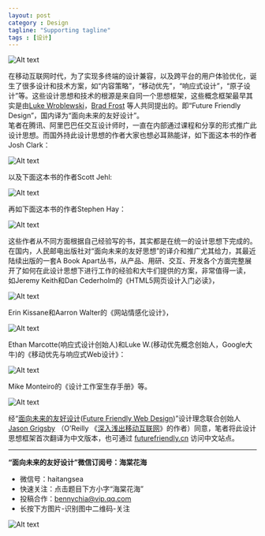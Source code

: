 ```yaml
---
layout: post
category : Design
tagline: "Supporting tagline"
tags : [设计]
---
```






![Alt text](/images/150414/logo.png)

在移动互联网时代，为了实现多终端的设计兼容，以及跨平台的用户体验优化，诞生了很多设计和技术方案，如“内容策略”，“移动优先”，“响应式设计”，“原子设计”等。这些设计思想和技术的根源是来自同一个思想框架，这些概念框架最早其实是由[Luke Wroblewski](http://www.lukew.com)，[Brad Frost](http://bradfrostweb.com/) 等人共同提出的。即“Future Friendly Design”，国内译为“面向未来的友好设计”。  
笔者在腾讯、阿里巴巴任交互设计师时，一直在内部通过课程和分享的形式推广此设计思想。而国外持此设计思想的作者大家也想必耳熟能详，如下面这本书的作者Josh Clark：

![Alt text](/images/150415/book1.jpg)

以及下面这本书的作者Scott Jehl:

![Alt text](/images/150415/book2.jpg)

再如下面这本书的作者Stephen Hay：

![Alt text](/images/150415/book3.jpg)

这些作者从不同方面根据自己经验写的书，其实都是在统一的设计思想下完成的。  
在国内，人民邮电出版社对“面向未来的友好思想”的译介和推广尤其给力，其最近陆续出版的一套A Book Apart丛书，从产品、用研、交互、开发各个方面完整展开了如何在此设计思想下进行工作的经验和大牛们提供的方案，非常值得一读，  
如Jeremy Keith和Dan Cederholm的《HTML5网页设计入门必读》，

![Alt text](/images/150415/book4.jpg)

Erin Kissane和Aarron Walter的《网站情感化设计》，

![Alt text](/images/150415/book5.jpg)

Ethan Marcotte(响应式设计创始人)和Luke W.(移动优先概念创始人，Google大牛)的《移动优先与响应式Web设计》：

![Alt text](/images/150415/book6.jpg)

Mike Monteiro的《设计工作室生存手册》等。

![Alt text](/images/150415/book7.jpg)

经“[面向未来的友好设计](http://www.futurefriendly.cn/)([Future Friendly Web Design](http://futurefriend.ly/))”设计理念联合创始人[Jason Grigsby](http://userfirstweb.com/) （O'Reilly 《[深入浅出移动互联网](http://item.jd.com/11017495.html)》的作者）同意，笔者将此设计思想框架首次翻译为中文版本，也可通过 [futurefriendly.cn](http://www.futurefriendly.cn) 访问中文站点。

----------

**“面向未来的友好设计”微信订阅号：海棠花海**

- 微信号：haitangsea  
- 快速关注：点击题目下方小字“海棠花海”  
- 投稿合作：bennychia@vip.qq.com  
- 长按下方图片-识别图中二维码-关注

![Alt text](/images/wechat.jpg)